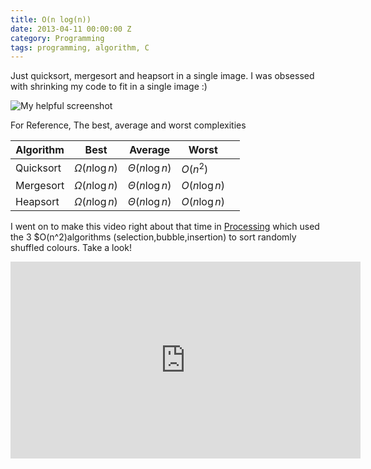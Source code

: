 ```yaml
---
title: O(n log(n))
date: 2013-04-11 00:00:00 Z
category: Programming
tags: programming, algorithm, C
---
```

Just quicksort, mergesort and heapsort in a single image. I was obsessed with shrinking my code to fit in a single image :)

![My helpful screenshot](/images/sorts1.png)

For Reference, The best, average and worst complexities

| Algorithm | Best               | Average            | Worst         |   |
|-----------|--------------------|--------------------|---------------|---|
| Quicksort | $\Omega(n\log{}n)$ | $\Theta(n\log{}n)$ | $O(n^2)$      |   |
| Mergesort | $\Omega(n\log{}n)$ | $\Theta(n\log{}n)$ | $O(n\log{}n)$ |   |
| Heapsort  | $\Omega(n\log{}n)$ | $\Theta(n\log{}n)$ | $O(n\log{}n)$ |   |

I went on to make this video right about that time in <a href="https://processing.org/">Processing</a> which used the 3 $O(n^2)algorithms (selection,bubble,insertion) to sort 
randomly shuffled colours. Take a look!

<iframe width="560" height="315" src="https://www.youtube.com/embed/EDcp2t1qDGk" frameborder="0" allow="accelerometer; autoplay; encrypted-media; gyroscope; picture-in-picture" allowfullscreen></iframe>